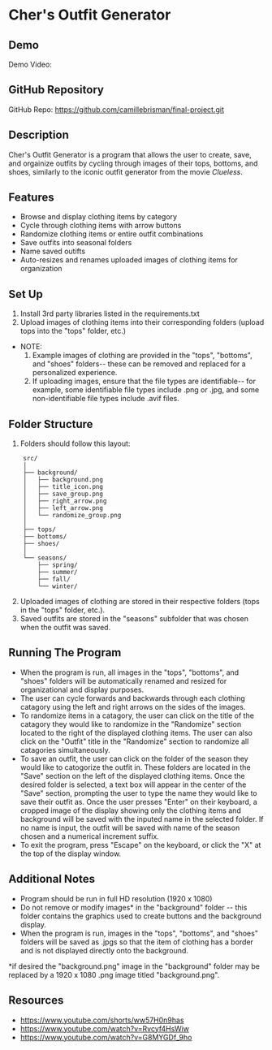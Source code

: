 # Cher's Outfit Generator

## Demo
Demo Video: <URL>

## GitHub Repository
GitHub Repo: <https://github.com/camillebrisman/final-project.git>

## Description
Cher's Outfit Generator is a program that allows the user to create, save, and 
orgainize outfits by cycling through images of their tops, bottoms, and shoes, 
similarly to the iconic outfit generator from the movie *Clueless*. 

## Features
- Browse and display clothing items by category
- Cycle through clothing items with arrow buttons
- Randomize clothing items or entire outfit combinations
- Save outfits into seasonal folders
- Name saved outifts
- Auto-resizes and renames uploaded images of clothing items for organization

## Set Up
1. Install 3rd party libraries listed in the requirements.txt
2. Upload images of clothing items into their corresponding folders (upload
   tops into the "tops" folder, etc.)
- NOTE: 
    1. Example images of clothing are provided in the "tops", "bottoms", and 
       "shoes" folders-- these can be removed and replaced for a personalized 
       experience.
    2. If uploading images, ensure that the file types are identifiable--
       for example, some identifiable file types include .png or .jpg, and some
       non-identifiable file types include .avif files.

## Folder Structure
1. Folders should follow this layout:

```
    src/
    │
    ├── background/
    │   ├── background.png
    │   ├── title_icon.png
    │   ├── save_group.png
    │   ├── right_arrow.png
    │   ├── left_arrow.png
    │   └── randomize_group.png
    │
    ├── tops/
    ├── bottoms/
    ├── shoes/
    │
    └── seasons/
        ├── spring/
        ├── summer/
        ├── fall/
        └── winter/
```

2. Uploaded images of clothing are stored in their respective folders (tops in 
   the "tops" folder, etc.).
3. Saved outfits are stored in the "seasons" subfolder that was chosen when the
   outfit was saved.

## Running The Program
- When the program is run, all images in the "tops", "bottoms", and "shoes" 
  folders will be automatically renamed and resized for organizational and 
  display purposes.
- The user can cycle forwards and backwards through each clothing catagory 
  using the left and right arrows on the sides of the images.
- To randomize items in a catagory, the user can click on the title of the
  catagory they would like to randomize in the "Randomize" section located to
  the right of the displayed clothing items. The user can also click on the 
  "Outfit" title in the "Randomize" section to randomize all catagories 
  simultaneously.
- To save an outfit, the user can click on the folder of the season they would
  like to catogorize the outfit in. These folders are located in the "Save" 
  section on the left of the displayed clothing items. Once the desired folder
  is selected, a text box will appear in the center of the "Save" section, 
  prompting the user to type the name they would like to save their outfit as.
  Once the user presses "Enter" on their keyboard, a cropped image of the 
  display showing only the clothing items and background will be saved with the 
  inputed name in the selected folder. If no name is input, the outfit will be 
  saved with name of the season chosen and a numerical increment suffix.
- To exit the program, press "Escape" on the keyboard, or click the "X" at the
  top of the display window.

## Additional Notes
- Program should be run in full HD resolution (1920 x 1080)
- Do not remove or modify images* in the "background" folder -- this folder
  contains the graphics used to create buttons and the background display.
- When the program is run, images in the "tops", "bottoms", and "shoes" folders
  will be saved as .jpgs so that the item of clothing has a border and is not 
  displayed directly onto the background.

*if desired the "background.png" image in the "background" folder may be 
replaced by a 1920 x 1080 .png image titled "background.png".

## Resources
- https://www.youtube.com/shorts/ww57H0n9has
- https://www.youtube.com/watch?v=Rvcyf4HsWiw
- https://www.youtube.com/watch?v=G8MYGDf_9ho
